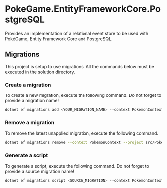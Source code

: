 ﻿# PokeGame.EntityFrameworkCore.PostgreSQL

Provides an implementation of a relational event store to be used with PokéGame, Entity Framework Core and PostgreSQL.

## Migrations

This project is setup to use migrations. All the commands below must be executed in the solution directory.

### Create a migration

To create a new migration, execute the following command. Do not forget to provide a migration name!

```sh
dotnet ef migrations add <YOUR_MIGRATION_NAME> --context PokemonContext --project src/PokeGame.EntityFrameworkCore.PostgreSQL --startup-project src/PokeGame.Cms
```

### Remove a migration

To remove the latest unapplied migration, execute the following command.

```sh
dotnet ef migrations remove --context PokemonContext --project src/PokeGame.EntityFrameworkCore.PostgreSQL --startup-project src/PokeGame.Cms
```

### Generate a script

To generate a script, execute the following command. Do not forget to provide a source migration name!

```sh
dotnet ef migrations script <SOURCE_MIGRATION> --context PokemonContext --project src/PokeGame.EntityFrameworkCore.PostgreSQL --startup-project src/PokeGame.Cms
```
